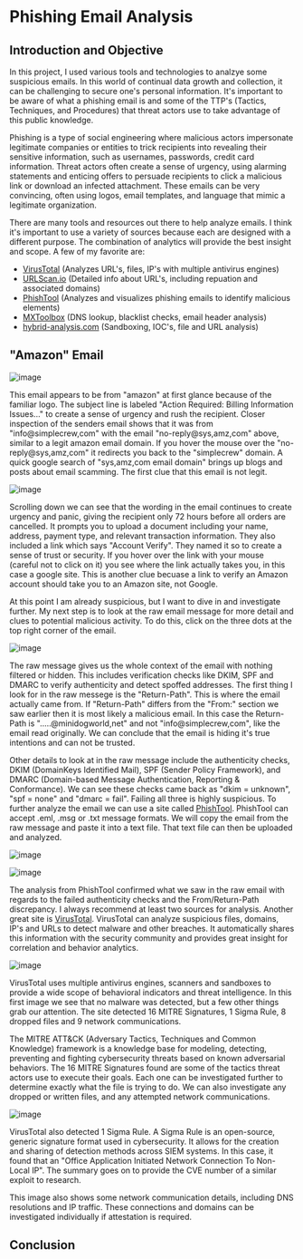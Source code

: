 # Phishing Email Analysis
## Introduction and Objective

In this project, I used various tools and technologies to analzye some suspicious emails. In this world of continual data growth and collection, it can be challenging to secure one's personal information. It's important to be aware of what a phishing email is and some of the TTP's (Tactics, Techniques, and Procedures) that threat actors use to take advantage of this public knowledge.

Phishing is a type of social engineering where malicious actors impersonate legitimate companies or entities to trick recipients into revealing their sensitive information, such as usernames, passwords, credit card information. Threat actors often create a sense of urgency, using alarming statements and enticing offers to persuade recipients to click a malicious link or download an infected attachment. These emails can be very convincing, often using logos, email templates, and language that mimic a legitimate organization.

There are many tools and resources out there to help analyze emails. I think it's important to use a variety of sources because each are designed with a different purpose. The combination of analytics will provide the best insight and scope. A few of my favorite are:

- [VirusTotal](https://www.virustotal.com/gui/home/upload) (Analyzes URL's, files, IP's with multiple antivirus engines)
- [URLScan.io](https://urlscan.io/) (Detailed info about URL's, including repuation and associated domains)
- [PhishTool](https://www.phishtool.com/) (Analyzes and visualizes phishing emails to identify malicious elements)
- [MXToolbox](https://mxtoolbox.com/) (DNS lookup, blacklist checks, email header analysis)
- [hybrid-analysis.com](https://hybrid-analysis.com/) (Sandboxing, IOC's, file and URL analysis)

## "Amazon" Email

![image](https://github.com/user-attachments/assets/561decd6-412d-4e1d-ad1a-7cf4408d1a10)


This email appears to be from "amazon" at first glance because of the familiar logo. The subject line is labeled "Action Required: Billing Information Issues..." to create a sense of urgency and rush the recipient. Closer inspection of the senders email shows that it was from "info@simplecrew,com" with the email "no-reply@sys,amz,com" above, similar to a legit amazon email domain. If you hover the mouse over the "no-reply@sys,amz,com" it redirects you back to the "simplecrew" domain. A quick google search of "sys,amz,com email domain" brings up blogs and posts about email scamming. The first clue that this email is not legit.

![image](https://github.com/user-attachments/assets/6cfe0bfc-f969-481d-b2f2-3c18ac66ecd7)

Scrolling down we can see that the wording in the email continues to create urgency and panic, giving the recipient only 72 hours before all orders are cancelled. It prompts you to upload a document including your name, address, payment type, and relevant transaction information. They also included a link which says "Account Verify". They named it so to create a sense of trust or security. If you hover over the link with your mouse (careful not to click on it) you see where the link actually takes you, in this case a google site. This is another clue becuase a link to verify an Amazon account should take you to an Amazon site, not Google.

At this point I am already suspicious, but I want to dive in and investigate further. My next step is to look at the raw email message for more detail and clues to potential malicious activity. To do this, click on the three dots at the top right corner of the email. 

![image](https://github.com/user-attachments/assets/a8c5d591-31bb-4328-9db1-39bd1b970caa)

The raw message gives us the whole context of the email with nothing filtered or hidden. This includes verification checks like DKIM, SPF and DMARC to verify authenticity and detect spoffed addresses. The first thing I look for in the raw messege is the "Return-Path". This is where the email actually came from. If "Return-Path" differs from the "From:" section we saw earlier then it is most likely a malicious email. In this case the Return-Path is ".....@minidogworld,net" and not "info@simplecrew,com", like the email read originally. We can conclude that the email is hiding it's true intentions and can not be trusted. 

Other details to look at in the raw message include the authenticity checks, DKIM (DomainKeys Identified Mail), SPF (Sender Policy Framework), and DMARC (Domain-based Message Authentication, Reporting & Conformance). We can see these checks came back as "dkim = unknown", "spf = none" and "dmarc = fail". Failing all three is highly suspicious. To further analyze the email we can use a site called [PhishTool](https://www.phishtool.com/). PhishTool can accept .eml, .msg or .txt message formats. We will copy the email from the raw message and paste it into a text file. That text file can then be uploaded and analyzed.

![image](https://github.com/user-attachments/assets/1e951028-3d95-412a-9a61-3c16054a7de5)

![image](https://github.com/user-attachments/assets/8c30b295-fd89-4a32-97f6-69c649da339d)

The analysis from PhishTool confirmed what we saw in the raw email with regards to the failed authenticity checks and the From/Return-Path discrepancy. I always recommend at least two sources for analysis. Another great site is [VirusTotal](https://www.virustotal.com/gui/home/upload). VirusTotal can analyze suspicious files, domains, IP's and URLs to detect malware and other breaches. It automatically shares this information with the security community and provides great insight for correlation and behavior analytics.

![image](https://github.com/user-attachments/assets/4fd5abca-8ad3-4cc4-862c-cba8ff851503)

VirusTotal uses multiple antivirus engines, scanners and sandboxes to provide a wide scope of behavioral indicators and threat intelligence. 
In this first image we see that no malware was detected, but a few other things grab our attention. The site detected 16 MITRE Signatures, 1 Sigma Rule, 8 dropped files and 9 network communications. 

The MITRE ATT&CK (Adversary Tactics, Techniques and Common Knowledge) framework is a knowledge base for modeling, detecting, preventing and fighting cybersecurity threats based on known adversarial behaviors. The 16 MITRE Signatures found are some of the tactics threat actors use to execute their goals. Each one can be investigated further to determine exactly what the file is trying to do. We can also investigate any dropped or written files, and any attempted network communications.

![image](https://github.com/user-attachments/assets/0e0841b6-c5e4-46bf-a0ba-e33d9c052b8c)

VirusTotal also detected 1 Sigma Rule. A Sigma Rule is an open-source, generic signature format used in cybersecurity. It allows for the creation and sharing of detection methods across SIEM systems. In this case, it found that an "Office Application Initiated Network Connection To Non-Local IP". The summary goes on to provide the CVE number of a similar exploit to research. 

This image also shows some network communication details, including DNS resolutions and IP traffic. These connections and domains can be investigated individually if attestation is required.

## Conclusion



